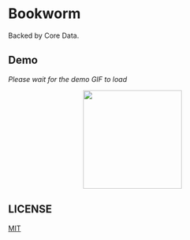 # Bookworm

Backed by Core Data.

## Demo

*Please wait for the demo GIF to load*

<p align="center">
  <img src="GIF/demo.gif" width="200">
</p>

## LICENSE

[MIT](LICENSE)
